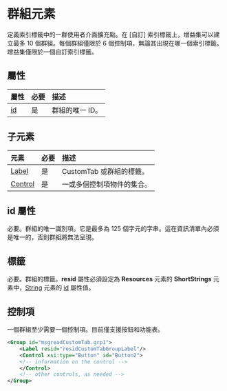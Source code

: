 # <a name="group-element"></a>群組元素
定義索引標籤中的一群使用者介面擴充點。在 [自訂] 索引標籤上，增益集可以建立最多 10 個群組。每個群組僅限於 6 個控制項，無論其出現在哪一個索引標籤。增益集僅限於一個自訂索引標籤。

## <a name="attributes"></a>屬性

|  屬性  |  必要  |  描述  |
|:-----|:-----|:-----|
|  [id](#xsitype)  |  是  | 群組的唯一 ID。|

## <a name="child-elements"></a>子元素
|  元素 |  必要  |  描述  |
|:-----|:-----|:-----|
|  [Label](#label)      | 是 |  CustomTab 或群組的標籤。  |
|  [Control](#control)    | 是 |  一或多個控制項物件的集合。  |

## <a name="id-attribute"></a>id 屬性
必要。群組的唯一識別項。它是最多為 125 個字元的字串。這在資訊清單內必須是唯一的，否則群組將無法呈現。

## <a name="label"></a>標籤 
必要。群組的標籤。**resid** 屬性必須設定為  **Resources** 元素的 **ShortStrings** 元素中，[String](./resources.md#shortstrings) 元素的 [id](./resources.md) 屬性值。

## <a name="control"></a>控制項
一個群組至少需要一個控制項。目前僅支援按鈕[](./control.md#button-control)和功能表[](./menu.md#menu-control)。 

```xml
<Group id="msgreadCustomTab.grp1">
    <Label resid="residCustomTabGroupLabel"/>
    <Control xsi:type="Button" id="Button2">
    <!-- information on the control -->
    </Control>
    <!-- other controls, as needed -->
</Group>
```